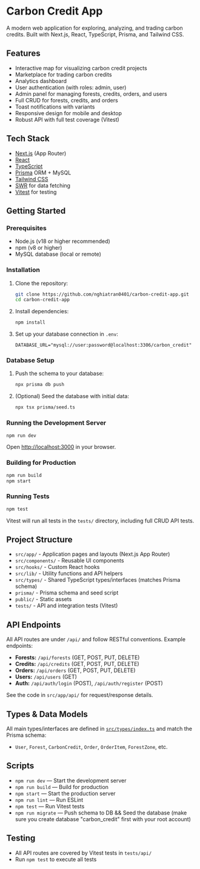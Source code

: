 # Carbon Credit App

A modern web application for exploring, analyzing, and trading carbon credits. Built with Next.js, React, TypeScript, Prisma, and Tailwind CSS.

## Features

- Interactive map for visualizing carbon credit projects
- Marketplace for trading carbon credits
- Analytics dashboard
- User authentication (with roles: admin, user)
- Admin panel for managing forests, credits, orders, and users
- Full CRUD for forests, credits, and orders
- Toast notifications with variants
- Responsive design for mobile and desktop
- Robust API with full test coverage (Vitest)

## Tech Stack

- [Next.js](https://nextjs.org/) (App Router)
- [React](https://react.dev/)
- [TypeScript](https://www.typescriptlang.org/)
- [Prisma](https://www.prisma.io/) ORM + MySQL
- [Tailwind CSS](https://tailwindcss.com/)
- [SWR](https://swr.vercel.app/) for data fetching
- [Vitest](https://vitest.dev/) for testing

## Getting Started

### Prerequisites

- Node.js (v18 or higher recommended)
- npm (v8 or higher)
- MySQL database (local or remote)

### Installation

1. Clone the repository:
   ```bash
   git clone https://github.com/nghiatran0401/carbon-credit-app.git
   cd carbon-credit-app
   ```
2. Install dependencies:
   ```bash
   npm install
   ```
3. Set up your database connection in `.env`:
   ```env
   DATABASE_URL="mysql://user:password@localhost:3306/carbon_credit"
   ```

### Database Setup

1. Push the schema to your database:
   ```bash
   npx prisma db push
   ```
2. (Optional) Seed the database with initial data:
   ```bash
   npx tsx prisma/seed.ts
   ```

### Running the Development Server

```bash
npm run dev
```

Open [http://localhost:3000](http://localhost:3000) in your browser.

### Building for Production

```bash
npm run build
npm start
```

### Running Tests

```bash
npm test
```

Vitest will run all tests in the `tests/` directory, including full CRUD API tests.

## Project Structure

- `src/app/` - Application pages and layouts (Next.js App Router)
- `src/components/` - Reusable UI components
- `src/hooks/` - Custom React hooks
- `src/lib/` - Utility functions and API helpers
- `src/types/` - Shared TypeScript types/interfaces (matches Prisma schema)
- `prisma/` - Prisma schema and seed script
- `public/` - Static assets
- `tests/` - API and integration tests (Vitest)

## API Endpoints

All API routes are under `/api/` and follow RESTful conventions. Example endpoints:

- **Forests:** `/api/forests` (GET, POST, PUT, DELETE)
- **Credits:** `/api/credits` (GET, POST, PUT, DELETE)
- **Orders:** `/api/orders` (GET, POST, PUT, DELETE)
- **Users:** `/api/users` (GET)
- **Auth:** `/api/auth/login` (POST), `/api/auth/register` (POST)

See the code in `src/app/api/` for request/response details.

## Types & Data Models

All main types/interfaces are defined in [`src/types/index.ts`](src/types/index.ts) and match the Prisma schema:

- `User`, `Forest`, `CarbonCredit`, `Order`, `OrderItem`, `ForestZone`, etc.

## Scripts

- `npm run dev` — Start the development server
- `npm run build` — Build for production
- `npm start` — Start the production server
- `npm run lint` — Run ESLint
- `npm test` — Run Vitest tests
- `npm run migrate` — Push schema to DB && Seed the database (make sure you create database "carbon_credit" first with your root account)

## Testing

- All API routes are covered by Vitest tests in `tests/api/`
- Run `npm test` to execute all tests
